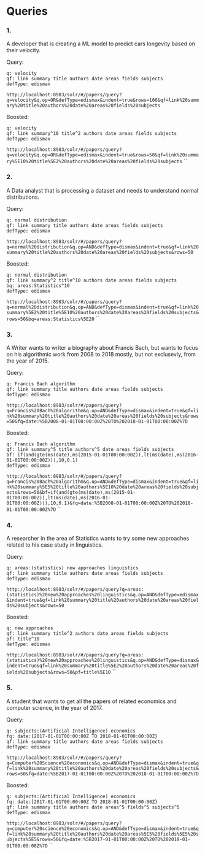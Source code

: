 # Queries

### 1.

A developer that is creating a ML model to predict cars longevity based on their velocity.

Query:
```
q: velocity
qf: link summary title authors date areas fields subjects
defType: edismax
```
`http://localhost:8983/solr/#/papers/query?q=velocity&q.op=OR&defType=edismax&indent=true&rows=100&qf=link%20summary%20title%20authors%20date%20areas%20fields%20subjects`

Boosted:
```
q: velocity
qf: link summary^10 title^2 authors date areas fields subjects
defType: edismax
```
`http://localhost:8983/solr/#/papers/query?q=velocity&q.op=OR&defType=edismax&indent=true&rows=50&qf=link%20summary%5E10%20title%5E2%20authors%20date%20areas%20fields%20subjects`
``


### 2.

A Data analyst that is processing a dataset and needs to understand normal distributions.

Query:
```
q: normal distribution
qf: link summary title authors date areas fields subjects
defType: edismax
```
`http://localhost:8983/solr/#/papers/query?q=normal%20distribution&q.op=AND&defType=dismax&indent=true&qf=link%20summary%20title%20authors%20date%20areas%20fields%20subjects&rows=50`

Boosted:
```
q: normal distribution
qf: link summary^2 title^10 authors date areas fields subjects
bq: areas:Statistics^10
defType: edismax
```
`http://localhost:8983/solr/#/papers/query?q=normal%20distribution&q.op=AND&defType=dismax&indent=true&qf=link%20summary%5E2%20title%5E10%20authors%20date%20areas%20fields%20subjects&rows=50&bq=areas:Statistics%5E20`
``

### 3.

A Writer wants to writer a biography about Francis Bach, but wants to focus on his algorithmic work from 2008 to 2018 mostly, but not exclusevly, from the year of 2015.

Query:
```
q: Francis Bach algorithm
qf: link summary title authors date areas fields subjects
defType: edismax
```
`http://localhost:8983/solr/#/papers/query?q=Francis%20Bach%20algorithm&q.op=AND&defType=dismax&indent=true&qf=link%20summary%20title%20authors%20date%20areas%20fields%20subjects&rows=50&fq=date:%5B2008-01-01T00:00:00Z%20TO%202018-01-01T00:00:00Z%7D`

Boosted:
```
q: Francis Bach algorithm
qf: link summary^5 title authors^5 date areas fields subjects
bf: if(and(gte(ms(date),ms(2015-01-01T00:00:00Z)),lt(ms(date),ms(2016-01-01T00:00:00Z))),10,0.1)
defType: edismax
```
`http://localhost:8983/solr/#/papers/query?q=Francis%20Bach%20algorithm&q.op=AND&defType=dismax&indent=true&qf=link%20summary%5E5%20title%20authors%5E10%20date%20areas%20fields%20subjects&rows=50&bf=if(and(gte(ms(date),ms(2015-01-01T00:00:00Z)),lt(ms(date),ms(2016-01-01T00:00:00Z))),10,0.1)&fq=date:%5B2008-01-01T00:00:00Z%20TO%202018-01-01T00:00:00Z%7D`
``

### 4.

A researcher in the area of Statistics wants to try some new approaches related to his case study in linguistics.

Query:
```
q: areas:(statistics) new approaches linguistics
qf: link summary title authors date areas fields subjects
defType: edismax
```
`http://localhost:8983/solr/#/papers/query?q=areas:(statistics)%20new%20approaches%20linguistics&q.op=AND&defType=edismax&indent=true&qf=link%20summary%20title%20authors%20date%20areas%20fields%20subjects&rows=50`

Boosted:
```
q: new approaches
qf: link summary title^2 authors date areas fields subjects
pf: title^10
defType: edismax
```
`http://localhost:8983/solr/#/papers/query?q=areas:(statistics)%20new%20approaches%20linguistics&q.op=AND&defType=dismax&indent=true&qf=link%20summary%20title%5E2%20authors%20date%20areas%20fields%20subjects&rows=50&pf=title%5E10`
``

### 5.

A student that wants to get all the papers of related economics and computer science, in the year of 2017.

Query:
```
q: subjects:(Artificial Intelligence) economics
fq: date:[2017-01-01T00:00:00Z TO 2018-01-01T00:00:00Z}
qf: link summary title authors date areas fields subjects
defType: edismax
```
`http://localhost:8983/solr/#/papers/query?q=Computer%20Science%20economics&q.op=AND&defType=dismax&indent=true&qf=link%20summary%20title%20authors%20date%20areas%20fields%20subjects&rows=50&fq=date:%5B2017-01-01T00:00:00Z%20TO%202018-01-01T00:00:00Z%7D`

Boosted:
```
q: subjects:(Artificial Intelligence) economics
fq: date:[2017-01-01T00:00:00Z TO 2018-01-01T00:00:00Z}
qf: link summary title authors date areas^5 fields^5 subjects^5
defType: edismax
```
`http://localhost:8983/solr/#/papers/query?q=computer%20science%20economics&q.op=AND&defType=dismax&indent=true&qf=link%20summary%20title%20authors%20date%20areas%5E5%20fields%5E5%20subjects%5E5&rows=50&fq=date:%5B2017-01-01T00:00:00Z%20TO%202018-01-01T00:00:00Z%7D`
``